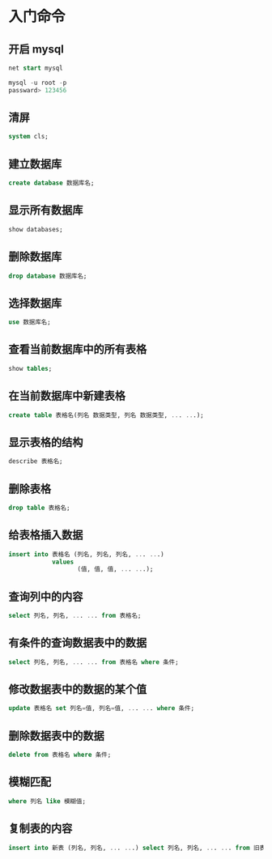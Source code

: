 # 入门命令

## 开启 mysql

```sql
net start mysql

mysql -u root -p
passward> 123456
```

## 清屏

```sql
system cls;
```

## 建立数据库

```sql
create database 数据库名;
```

## 显示所有数据库

```sql
show databases;
```

## 删除数据库

```sql
drop database 数据库名;
```

## 选择数据库

```sql
use 数据库名;
```

## 查看当前数据库中的所有表格

```sql
show tables;
```

## 在当前数据库中新建表格

```sql
create table 表格名(列名 数据类型, 列名 数据类型, ... ...);
```

## 显示表格的结构

```sql
describe 表格名;
```

## 删除表格

```sql
drop table 表格名;
```

## 给表格插入数据

```sql
insert into 表格名 (列名, 列名, 列名, ... ...)
            values
                   (值, 值, 值, ... ...);
```

## 查询列中的内容

```sql
select 列名, 列名, ... ... from 表格名;
```

## 有条件的查询数据表中的数据

```sql
select 列名, 列名, ... ... from 表格名 where 条件;
```

## 修改数据表中的数据的某个值

```sql
update 表格名 set 列名=值, 列名=值, ... ... where 条件;
```

## 删除数据表中的数据

```sql
delete from 表格名 where 条件;
```

## 模糊匹配

```sql
where 列名 like 模糊值;
```

## 复制表的内容

```sql
insert into 新表 (列名, 列名, ... ...) select 列名, 列名, ... ... from 旧表 where 条件;
```